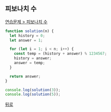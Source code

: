 ## 피보나치 수

[연습문제 > 피보나치 수](https://programmers.co.kr/learn/courses/30/lessons/12945)

```js
function solution(n) {
  let history = 0;
  let answer = 1;

  for (let i = 1; i < n; i++) {
    const temp = (history + answer) % 1234567;
    history = answer;
    answer = temp;
  }

  return answer;
}

console.log(solution(3));
console.log(solution(5));
```

[뒤로](https://github.com/SeongYongLee/TIL/tree/main/Algorithm/Programmers)
